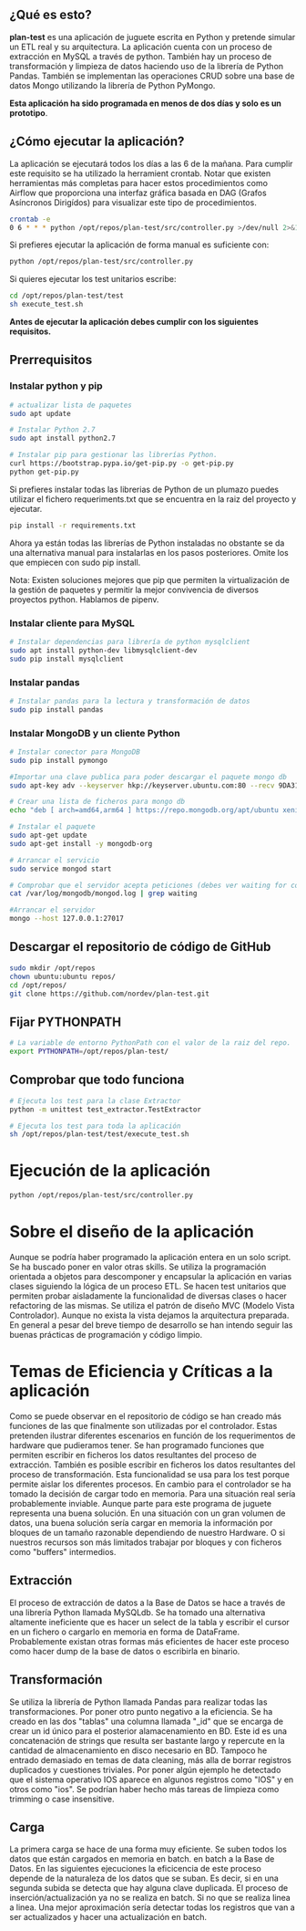 ## ¿Qué es esto?

**plan-test** es una aplicación de juguete escrita en Python y pretende simular un ETL real y 
su arquitectura. La aplicación cuenta con un proceso de extracción en MySQL a través de python.
 También hay un proceso de transformación y limpieza de datos haciendo uso de la librería de Python
  Pandas. También se implementan las operaciones CRUD sobre una base de datos Mongo utilizando 
  la librería de Python PyMongo.

**Esta aplicación ha sido programada en menos de dos días y solo es un prototipo**.

## ¿Cómo ejecutar la aplicación?
La aplicación se ejecutará todos los días a las 6 de la mañana. Para cumplir este requisito se ha utilizado la herramient crontab. Notar que existen herramientas más completas para hacer estos procedimientos como Airflow que proporciona una interfaz gráfica basada en DAG (Grafos Asíncronos Dirigídos) para visualizar este tipo de procedimientos.
```sh
crontab -e
0 6 * * * python /opt/repos/plan-test/src/controller.py >/dev/null 2>&1
```

Si prefieres ejecutar la aplicación de forma manual es suficiente con:
```sh
python /opt/repos/plan-test/src/controller.py
```

Si quieres ejecutar los test unitarios escribe:
```sh
cd /opt/repos/plan-test/test
sh execute_test.sh
```
**Antes de ejecutar la aplicación debes cumplir con los siguientes requisitos.**

## Prerrequisitos

### Instalar python y pip
```sh
# actualizar lista de paquetes
sudo apt update
```

```sh
# Instalar Python 2.7
sudo apt install python2.7
```

```sh
# Instalar pip para gestionar las librerías Python.
curl https://bootstrap.pypa.io/get-pip.py -o get-pip.py
python get-pip.py
```

Si prefieres instalar todas las librerias de Python de un plumazo puedes utilizar el fichero requeriments.txt que se encuentra en la raiz del proyecto y ejecutar.
```sh
pip install -r requirements.txt
```
Ahora ya están todas las librerías de Python instaladas no obstante se da una alternativa manual para instalarlas en los pasos 
posteriores. Omite los que empiecen con sudo pip install.

Nota: Existen soluciones mejores que pip que permiten la virtualización de la gestión de paquetes y permitir la mejor convivencia de diversos proyectos python. Hablamos de pipenv.


### Instalar cliente para MySQL

```sh
# Instalar dependencias para librería de python mysqlclient
sudo apt install python-dev libmysqlclient-dev
sudo pip install mysqlclient
```

### Instalar pandas
```sh
# Instalar pandas para la lectura y transformación de datos
sudo pip install pandas

```
### Instalar MongoDB y un cliente Python

```sh
# Instalar conector para MongoDB
sudo pip install pymongo

```

```sh
#Importar una clave publica para poder descargar el paquete mongo db
sudo apt-key adv --keyserver hkp://keyserver.ubuntu.com:80 --recv 9DA31620334BD75D9DCB49F368818C72E52529D4
```
```sh
# Crear una lista de ficheros para mongo db
echo "deb [ arch=amd64,arm64 ] https://repo.mongodb.org/apt/ubuntu xenial/mongodb-org/4.0 multiverse" | sudo tee /etc/apt/sources.list.d/mongodb-org-4.0.list
```
```sh
# Instalar el paquete
sudo apt-get update
sudo apt-get install -y mongodb-org
```
```sh
# Arrancar el servicio
sudo service mongod start
```
```sh
# Comprobar que el servidor acepta peticiones (debes ver waiting for connections on port 27017)
cat /var/log/mongodb/mongod.log | grep waiting
```
```sh
#Arrancar el servidor
mongo --host 127.0.0.1:27017
```

## Descargar el repositorio de código de GitHub
```sh
sudo mkdir /opt/repos
chown ubuntu:ubuntu repos/
cd /opt/repos/
git clone https://github.com/nordev/plan-test.git
```

## Fijar PYTHONPATH

```sh
# La variable de entorno PythonPath con el valor de la raiz del repo.
export PYTHONPATH=/opt/repos/plan-test/
```

## Comprobar que todo funciona
```sh
# Ejecuta los test para la clase Extractor
python -m unittest test_extractor.TestExtractor
```
```sh
# Ejecuta los test para toda la aplicación
sh /opt/repos/plan-test/test/execute_test.sh
```

# Ejecución de la aplicación
```sh
python /opt/repos/plan-test/src/controller.py
```

# Sobre el diseño de la aplicación

Aunque se podría haber programado la aplicación entera en un solo script.
Se ha buscado poner en valor otras skills. Se utiliza la programación orientada a objetos para descomponer y encapsular 
la aplicación en varias clases siguiendo la lógica de un proceso ETL.
Se hacen test unitarios que permiten probar aisladamente la funcionalidad de diversas clases o hacer refactoring de las mismas.
Se utiliza el patrón de diseño MVC (Modelo Vista Controlador).
Aunque no exista la vista dejamos la arquitectura preparada.
En general a pesar del breve tiempo de desarrollo se han intendo seguir las buenas prácticas de programación y código limpio.

# Temas de Eficiencia y Críticas a la aplicación

Como se puede observar en el repositorio de código se han creado más funciones de las que finalmente son utilizadas por el controlador.
Estas pretenden ilustrar diferentes escenarios en función de los requerimentos de hardware que pudieramos tener.
Se han programado funciones que permiten escribir en ficheros los datos resultantes del proceso de extracción. También es posible escribir en ficheros los datos resultantes del proceso de transformación.
Esta funcionalidad se usa para los test porque permite aislar los diferentes procesos. En cambio para el controlador se ha tomado la decisión de cargar todo en memoria. Para una situación real sería 
probablemente inviable. Aunque parte para este programa de juguete representa una buena solución. En una situación con un gran volumen de datos, una buena solución sería cargar en memoria la información
por bloques de un tamaño razonable dependiendo de nuestro Hardware.
O si nuestros recursos son más limitados trabajar por bloques y con ficheros como "buffers" intermedios.


## Extracción
El proceso de extracción de datos a la Base de Datos se hace a través de una librería Python llamada MySQLdb.
Se ha tomado una alternativa altamente ineficiente que es hacer un select de la tabla y escribir el 
cursor en un fichero o cargarlo en memoria en forma de DataFrame. Probablemente existan otras formas más
eficientes de hacer este proceso como hacer dump de la base de datos o escribirla en binario.

## Transformación
Se utiliza la librería de Python llamada Pandas para realizar todas las transformaciones. Por poner otro punto negativo 
a la eficiencia. Se ha creado en las dos "tablas" una columna llamada "_id" que se encarga de crear un id único para el 
posterior alamacenamiento en BD. Este id es una concatenación de strings que resulta ser bastante largo
y repercute en la cantidad de almacenamiento en disco necesario en BD. Tampoco he entrado demasiado en temas de data cleaning, más alla de borrar registros duplicados y cuestiones triviales.
Por poner algún ejemplo he detectado que el sistema operativo IOS aparece en algunos registros como "IOS" y en otros como "ios". Se podrían haber hecho más tareas de limpieza como trimming o case insensitive. 


## Carga
La primera carga se hace de una forma muy eficiente. Se suben todos los datos que están cargados en memoria en batch.
en batch a la Base de Datos. En las siguientes ejecuciones la eficicencia de este proceso depende de la naturaleza de los datos 
que se suban. Es decir, si en una segunda subida se detecta que hay alguna clave duplicada. El proceso de inserción/actualización
ya no se realiza en batch. Si no que se realiza linea a linea. Una mejor aproximación sería detectar todas los registros
que van a ser actualizados y hacer una actualización en batch.


